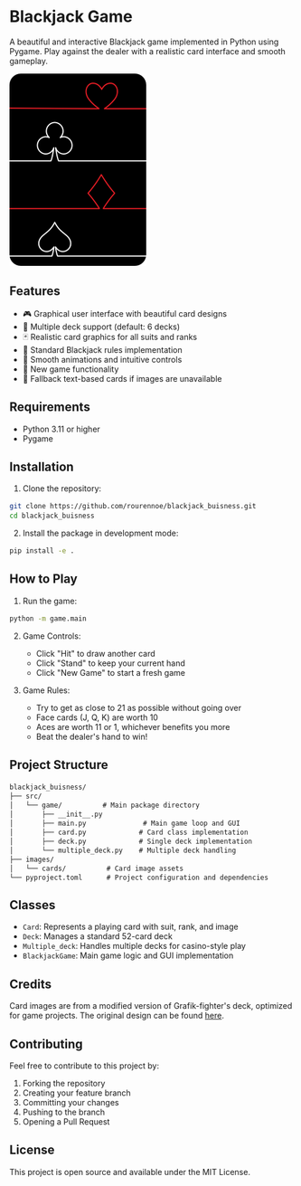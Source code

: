 # Blackjack Game

A beautiful and interactive Blackjack game implemented in Python using Pygame. Play against the dealer with a realistic card interface and smooth gameplay.

![Blackjack Game Screenshot](images/cards/back_dark.png)

## Features

- 🎮 Graphical user interface with beautiful card designs
- 🎲 Multiple deck support (default: 6 decks)
- 🃏 Realistic card graphics for all suits and ranks
- 🎯 Standard Blackjack rules implementation
- 🎨 Smooth animations and intuitive controls
- 🔄 New game functionality
- 💫 Fallback text-based cards if images are unavailable

## Requirements

- Python 3.11 or higher
- Pygame

## Installation

1. Clone the repository:
```bash
git clone https://github.com/rourennoe/blackjack_buisness.git
cd blackjack_buisness
```

2. Install the package in development mode:
```bash
pip install -e .
```

## How to Play

1. Run the game:
```bash
python -m game.main
```

2. Game Controls:
   - Click "Hit" to draw another card
   - Click "Stand" to keep your current hand
   - Click "New Game" to start a fresh game

3. Game Rules:
   - Try to get as close to 21 as possible without going over
   - Face cards (J, Q, K) are worth 10
   - Aces are worth 11 or 1, whichever benefits you more
   - Beat the dealer's hand to win!

## Project Structure

```
blackjack_buisness/
├── src/
│   └── game/          # Main package directory
│       ├── __init__.py
│       ├── main.py              # Main game loop and GUI
│       ├── card.py             # Card class implementation
│       ├── deck.py             # Single deck implementation
│       └── multiple_deck.py    # Multiple deck handling
├── images/
│   └── cards/          # Card image assets
└── pyproject.toml      # Project configuration and dependencies
```

## Classes

- `Card`: Represents a playing card with suit, rank, and image
- `Deck`: Manages a standard 52-card deck
- `Multiple_deck`: Handles multiple decks for casino-style play
- `BlackjackGame`: Main game logic and GUI implementation

## Credits

Card images are from a modified version of Grafik-fighter's deck, optimized for game projects. The original design can be found [here](https://www.sketchappsources.com/free-source/3060-cards-deck-template-sketch-freebie-resource.html).

## Contributing

Feel free to contribute to this project by:
1. Forking the repository
2. Creating your feature branch
3. Committing your changes
4. Pushing to the branch
5. Opening a Pull Request

## License

This project is open source and available under the MIT License.